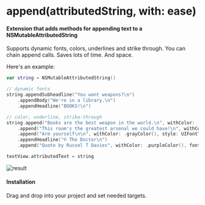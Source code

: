 # append(attributedString, with: ease)

#### Extension that adds methods for appending text to a NSMutableAttributedString

Supports dynamic fonts, colors, underlines and strike through. You can chain append calls.
Saves lots of time. And space.

Here's an example:

```swift
var string = NSMutableAttributedString()

// dynamic fonts
string.appendSubheadline("You want weapons?\n")
    .appendBody("We're in a library.\n")
    .appendHeadline("BOOKS!\n")

// color, underline, strike-through
string.append("Books are the best weapon in the world.\n", withColor: .brownColor(), andStyle: UIFontTextStyleHeadline)
    .append("This room's the greatest arsenal we could have!\n", withColor: .orangeColor(), andFont: UIFont(name: "Georgia", size: 20)!)
    .append("Arm yourself\n\n", withColor: .grayColor(), style: UIFontTextStyleHeadline, andUnderlineStyle: .StyleThick)
    .appendHeadline("© The Doctor\n")
    .append("Quote by Russel T Davies", withColor: .purpleColor(), font: UIFont(name: "Georgia", size: 15)!, andStrikeThroughStyle: .StyleSingle)

textView.attributedText = string
```

![result](https://github.com/ysoftware/appendAttributedStringWithEase/blob/master/image.png?raw=true)

#### Installation

Drag and drop into your project and set needed targets.
